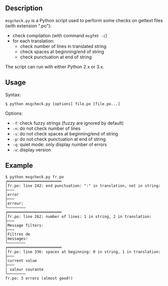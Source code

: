 ## Description

`msgcheck.py` is a Python script used to perform some checks on gettext files
(with extension ".po"):

* check compilation (with command `msgfmt -c`)
* for each translation:
  * check number of lines in translated string
  * check spaces at beginning/end of string
  * check punctuation at end of string

The script can run with either Python 2.x or 3.x.

## Usage

Syntax:

    $ python msgcheck.py [options] file.po [file.po...]

Options:

* `-f`: check fuzzy strings (fuzzy are ignored by default)
* `-n`: do not check number of lines
* `-s`: do not check spaces at beginning/end of string
* `-p`: do not check punctuation at end of string
* `-q`: quiet mode: only display number of errors
* `-v`: display version

## Example

    $ python msgcheck.py fr.po
    ╒════════════════════════
    │fr.po: line 242: end punctuation: ":" in translation, not in string:
    ├───
    │error
    ├───
    │erreur:
    └────────
    ╒════════════════════════
    │fr.po: line 262: number of lines: 1 in string, 2 in translation:
    ├───
    │Message filters:
    ├───
    │Filtres de
    │messages:
    └────────
    ╒════════════════════════
    │fr.po: line 336: spaces at beginning: 0 in string, 1 in translation:
    ├───
    │current value
    ├───
    │ valeur courante
    └────────
    fr.po: 3 errors (almost good!)
